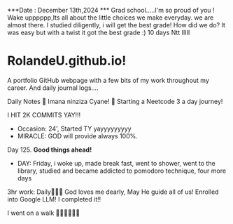 ***Date : December 13th,2024 *** Grad school.....I'm so proud of you ! Wake upppppp,Its all about the little choices we make everyday. we are almost there. I studied diligently, i will get the best grade! How did we do? It was easy but with a twist it got the best grade :)
10 days Ntt IIIII
# RolandeU.github.io!

A portfolio GitHub webpage with a few bits of my work throughout my career. And daily journal logs....

Daily Notes
💚 Imana ninziza Cyane! 
💚 Starting a Neetcode 3 a day journey!

I HIT 2K COMMITS YAY!!!

- Occasion: 24', Started TY yayyyyyyyyy
- MIRACLE: GOD will provide always 100%.

Day 125. **Good things ahead!** 
- DAY: Friday, i woke up, made break fast, went to shower, went to the library, studied and became addicted to pomodoro technique, four more days



3hr work: Daily💚💚💚
God loves me dearly, May He guide all of  us!
Enrolled into Google LLM! I completed it!!

I went on a walk 💚💚💚💚💚💚
